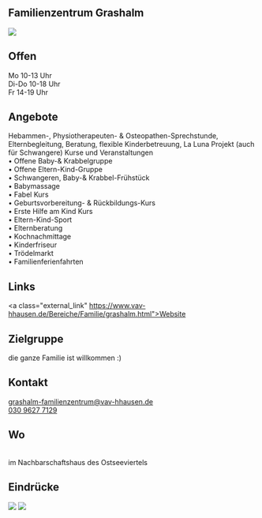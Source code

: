 ## Familienzentrum Grashalm
<img id="topmedia" src="/Familienzentren/images/Grashalm/logo.png" />

## Offen
Mo 10-13 Uhr<br>
Di-Do 10-18 Uhr<br>
Fr 14-19 Uhr<br>

<!--
## Wochenplan
<pre id="weeklyschedule">
Mo 10:00-12:00 Offene Eltern-Kind-Gruppe
Mo 10:00-13:00 Kontakt- & Beratungszeiten
Di 10:00-12:00 Schwangeren-, Baby- & Krabbelfrühstück, TN-Beitrag 4,00 Euro
jeden zweiten Di im Monat: Hebammen-Sprechstunde / Osteopathen- & Physiotherapeuten–Sprechstunde Termin erfragen
Di 10:00-13:00 La-Luna-Kontaktzeit
Di 15:00-18:00 Familiencafé
Di 15:30-17:30 Uhr Familientöpfern für Familien mit Kindern ab 5 Jahre, TN-Beitrag: 1,50 €/pP
Mi 10:00-11:30 Uhr Fabel Kurs 
Mi 10:00-15:00 Kontakt- & Beratungszeiten
Mi 12:00-13:00 Babymassage, Termine bitte erfragen
Mi 15:00-18:00 Familiencafé
Do 14:00-17:00 La-Luna-Kontaktzeit
Do 15:00-18:00 Familiencafé
Fr 14:00 gemeinsames Kochen, TN-Beitrag: 3 - 6 Euro pro Erwachsener, Kinder ab 6 Jahren 1 Euro, Preise je nach Gericht; Anmeldung 1 Tag vorher
</pre>
-->

## Angebote
Hebammen-, Physiotherapeuten- & Osteopathen-Sprechstunde, Elternbegleitung, Beratung, flexible Kinderbetreuung, La Luna Projekt (auch für Schwangere)
Kurse und Veranstaltungen<br>
•	Offene Baby-& Krabbelgruppe<br>
•	Offene Eltern-Kind-Gruppe<br>
•	Schwangeren, Baby-& Krabbel-Frühstück<br>
•	Babymassage<br>
•	Fabel Kurs<br>
•	Geburtsvorbereitung- & Rückbildungs-Kurs<br>
•	Erste Hilfe am Kind Kurs<br>
•	Eltern-Kind-Sport<br>
•	Elternberatung<br>
•	Kochnachmittage<br>
•	Kinderfriseur<br>
•	Trödelmarkt<br>
•	Familienferienfahrten<br>

## Links
<a class="external_link" https://www.vav-hhausen.de/Bereiche/Familie/grashalm.html">Website</a>

## Zielgruppe
die ganze Familie ist willkommen :)

## Kontakt
[grashalm-familienzentrum@vav-hhausen.de](mailto:grashalm-familienzentrum@vav-hhausen.de)<br>
<a href="tel:+493096277129 2">030 9627 7129 </a>

## Wo
<div id="gmap"></div>
<script>window.onload = showMap('Ribnitzer Straße 1 b, 13051 Berlin', 0, 'gmap_mini')</script><br>
im Nachbarschaftshaus des Ostseeviertels

## Eindrücke
<div class="mediacontainer">
  <img src="images/Grashalm/1.JPG" />
  <img src="images/Grashalm/2.JPG" />
</div> 
